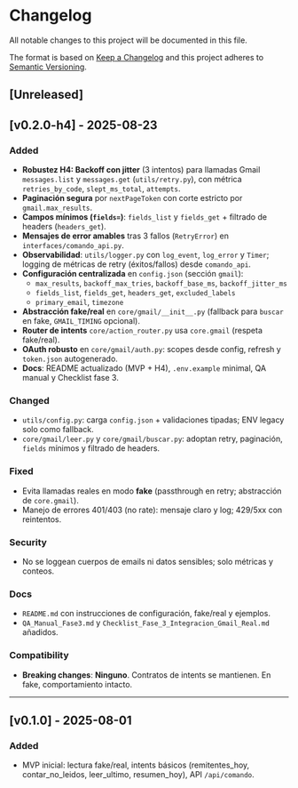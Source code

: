 # Changelog
All notable changes to this project will be documented in this file.

The format is based on [Keep a Changelog](https://keepachangelog.com/en/1.0.0/) and this project adheres to [Semantic Versioning](https://semver.org/spec/v2.0.0.html).

## [Unreleased]

## [v0.2.0-h4] - 2025-08-23
### Added
- **Robustez H4: Backoff con jitter** (3 intentos) para llamadas Gmail `messages.list` y `messages.get` (`utils/retry.py`), con métrica `retries_by_code`, `slept_ms_total`, `attempts`.
- **Paginación segura** por `nextPageToken` con corte estricto por `gmail.max_results`.
- **Campos mínimos (`fields=`)**: `fields_list` y `fields_get` + filtrado de headers (`headers_get`).
- **Mensajes de error amables** tras 3 fallos (`RetryError`) en `interfaces/comando_api.py`.
- **Observabilidad**: `utils/logger.py` con `log_event`, `log_error` y `Timer`; logging de métricas de retry (éxitos/fallos) desde `comando_api`.
- **Configuración centralizada** en `config.json` (sección `gmail`): 
  - `max_results`, `backoff_max_tries`, `backoff_base_ms`, `backoff_jitter_ms`
  - `fields_list`, `fields_get`, `headers_get`, `excluded_labels`
  - `primary_email`, `timezone`
- **Abstracción fake/real** en `core/gmail/__init__.py` (fallback para `buscar` en fake, `GMAIL_TIMING` opcional).
- **Router de intents** `core/action_router.py` usa `core.gmail` (respeta fake/real).
- **OAuth robusto** en `core/gmail/auth.py`: scopes desde config, refresh y `token.json` autogenerado.
- **Docs**: README actualizado (MVP + H4), `.env.example` minimal, QA manual y Checklist fase 3.

### Changed
- `utils/config.py`: carga `config.json` + validaciones tipadas; ENV legacy solo como fallback.
- `core/gmail/leer.py` y `core/gmail/buscar.py`: adoptan retry, paginación, `fields` mínimos y filtrado de headers.

### Fixed
- Evita llamadas reales en modo **fake** (passthrough en retry; abstracción de `core.gmail`).
- Manejo de errores 401/403 (no rate): mensaje claro y log; 429/5xx con reintentos.

### Security
- No se loggean cuerpos de emails ni datos sensibles; solo métricas y conteos.

### Docs
- `README.md` con instrucciones de configuración, fake/real y ejemplos.
- `QA_Manual_Fase3.md` y `Checklist_Fase_3_Integracion_Gmail_Real.md` añadidos.

### Compatibility
- **Breaking changes**: **Ninguno**. Contratos de intents se mantienen. En fake, comportamiento intacto.

---

## [v0.1.0] - 2025-08-01
### Added
- MVP inicial: lectura fake/real, intents básicos (remitentes_hoy, contar_no_leidos, leer_ultimo, resumen_hoy), API `/api/comando`.
